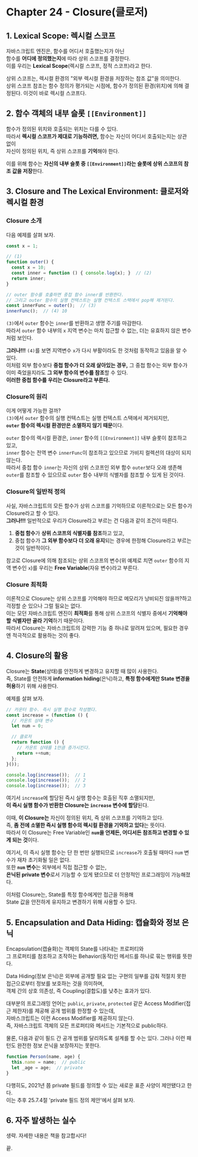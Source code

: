 # Chapter 24 - Closure(클로저)

## 1. Lexical Scope: 렉시컬 스코프
자바스크립트 엔진은, 함수를 어디서 호출했는지가 아닌<br/>
함수를 **어디에 정의했는지**에 따라 상위 스코프를 결정한다.<br/>
이를 우리는 **Lexical Scope**(렉시컬 스코프, 정적 스코프)라고 한다.

상위 스코프는, 렉시컬 환경의 "외부 렉시컬 환경을 저장하는 참조 값"을 의미한다.<br/>
상위 스코프 참조는 함수 정의가 평가되는 시점에, 함수가 정의된 환경(위치)에 의해 결정된다. 이것이 바로 렉시컬 스코프다.

## 2. 함수 객체의 내부 슬롯 `[[Environment]]`
함수가 정의된 위치와 호출되는 위치는 다를 수 있다.<br/>
따라서 **렉시컬 스코프가 제대로 기능하려면,** 함수는 자신이 어디서 호출되는지는 상관 없이<br/>
자신이 정의된 위치, 즉 상위 스코프를 **기억**해야 한다.

이를 위해 함수는 **자신의 내부 슬롯 중 `[[Environment]]`라는 슬롯에 상위 스코프의 참조 값을 저장**한다.

## 3. Closure and The Lexical Environment: 클로저와 렉시컬 환경
### Closure 소개
다음 예제를 살펴 보자.
```javascript
const x = 1;

// (1)
function outer() {
  const x = 10;
  const inner = function () { console.log(x); }  // (2)
  return inner;
}

// outer 함수를 호출하면 중첩 함수 inner를 반환한다.
// 그리고 outer 함수의 실행 컨텍스트는 실행 컨텍스트 스택에서 pop해 제거된다.
const innerFunc = outer();  // (3)
innerFunc();  // (4) 10
```

`(3)`에서 `outer` 함수는 `inner`를 반환하고 생명 주기를 마감한다.<br/>
따라서 `outer` 함수 내부의 `x` 지역 변수는 마치 접근할 수 없는, 더는 유효하지 않은 변수처럼 보인다.

**그러나!!!** `(4)`를 보면 지역변수 `x`가 다시 부활이라도 한 것처럼 동작하고 있음을 알 수 있다.<br/>
이처럼 외부 함수보다 **중첩 함수가 더 오래 살아있는 경우,** 그 중첩 함수는 외부 함수가 이미 죽었을지라도 **그 외부 함수의 변수를 참조**할 수 있다.<br/>
**이러한 중첩 함수를 우리는 Closure라고 부른다.**

### Closure의 원리
이게 어떻게 가능한 걸까?<br/>
`(3)`에서 `outer` 함수의 실행 컨텍스트는 실행 컨텍스트 스택에서 제거되지만,<br/>
**`outer` 함수의 렉시컬 환경만은 소멸하지 않기 때문**이다.

`outer` 함수의 렉시컬 환경은, `inner` 함수의 `[[Environment]]` 내부 슬롯이 참조하고 있고,<br/>
`inner` 함수는 전역 변수 `innerFunc`이 참조하고 있으므로 가비지 컬렉션의 대상이 되지 않는다.<br/>
따라서 중첩 함수 `inner`는 자신의 상위 스코프인 외부 함수 `outer`보다 오래 생존해 `outer`를 참조할 수 있으므로 `outer` 함수 내부의 식별자를 참조할 수 있게 된 것이다.

### Closure의 일반적 정의
사실, 자바스크립트의 모든 함수가 상위 스코프를 기억하므로 이론적으로는 모든 함수가 Closure라고 할 수 있다.<br/>
**그러나!!!** 일반적으로 우리가 Closure라고 부르는 건 다음과 같이 조건이 따른다.
1. **중첩 함수**가 **상위 스코프의 식별자를 참조**하고 있고,
2. 중첩 함수가 **그 외부 함수보다 더 오래 유지**되는 경우에 한정해 Closure라고 부르는 것이 일반적이다.

참고로 Closure에 의해 참조되는 상위 스코프의 변수(위 예제로 치면 `outer` 함수의 지역 변수인 `x`)를 우리는 **Free Variable**(자유 변수)라고 부른다.

### Closure 최적화
이론적으로 Closure는 상위 스코프를 기억해야 하므로 메모리가 낭비되진 않을까?하고 걱정할 순 있으나 그럴 필요는 없다.<br/>
이는 모던 자바스크립트 엔진이 **최적화**를 통해 상위 스코프의 식별자 중에서 **기억해야 할 식별자만 골라 기억**하기 때문이다.<br/>
따라서 Closure는 자바스크립트의 강력한 기능 중 하나로 알려져 있으며, 필요한 경우엔 적극적으로 활용하는 것이 좋다.

## 4. Closure의 활용
Closure는 **State**(상태)를 안전하게 변경하고 유지할 때 많이 사용한다.<br/>
즉, State를 안전하게 **information hiding**(은닉)하고, **특정 함수에게만 State 변경을 허용**하기 위해 사용한다.

예제를 살펴 보자.
```javascript
// 카운터 함수. 즉시 실행 함수로 작성했다.
const increase = (function () {
  // 카운트 상태 변수
  let num = 0;

  // 클로저
  return function () {
    // 카운트 상태를 1만큼 증가시킨다.
    return ++num;
  };
}());

console.log(increase());  // 1
console.log(increase());  // 2
console.log(increase());  // 3
```
여기서 `increase`에 할당된 즉시 실행 함수는 호출된 직후 소멸되지만,<br/>
**이 즉시 실행 함수가 반환한 Closure는 `increase` 변수에 할당**된다.

이때, **이 Closure는** 자신이 정의된 위치, 즉 상위 스코프를 기억하고 있다.<br/>
즉, **좀 전에 소멸한 즉시 실행 함수의 렉시컬 환경을 기억하고 있다**는 뜻이다.<br/>
따라서 이 Closure는 Free Variable인 **`num`을 언제든, 어디서든 참조하고 변경할 수 있게 되는 것**이다.

여기서, 이 즉시 실행 함수는 단 한 번만 실행되므로 `increase`가 호출될 때마다 `num` 변수가 재차 초기화될 일은 없다.<br/>
또한 **`num` 변수**는 외부에서 직접 접근할 수 없는,<br/>
**은닉된 private 변수**로서 기능할 수 있게 됐으므로 더 안정적인 프로그래밍이 가능해졌다.

이처럼 Closure는, State를 특정 함수에게만 접근을 허용해<br/>
State 값을 안전하게 유지하고 변경하기 위해 사용할 수 있다.

## 5. Encapsulation and Data Hiding: 캡슐화와 정보 은닉
Encapsulation(캡슐화)는 객체의 State를 나타내는 프로퍼티와</br>
그 프로퍼티를 참조하고 조작하는 Behavior(동작)인 메서드를 하나로 묶는 행위를 뜻한다.

Data Hiding(정보 은닉)은 외부에 공개할 필요 없는 구현의 일부를 감춰 적절치 못한 접근으로부터 정보를 보호하는 것을 의미하며,</br>
객체 간의 상호 의존성, 즉 Coupling(결합도)를 낮추는 효과가 있다.

대부분의 프로그래밍 언어는 `public`, `private`, `protected` 같은 Access Modifier(접근 제한자)를 제공해 공개 범위를 한정할 수 있는데,</br>
자바스크립트는 이런 Access Modifier를 제공하지 않는다.</br>
즉, 자바스크립트 객체의 모든 프로퍼티와 메서드는 기본적으로 public하다.

물론, 다음과 같이 필드 간 공개 범위를 달리하도록 설계를 할 수는 있다. 그러나 이런 패턴도 완전한 정보 은닉을 보장하지는 못한다.
```javascript
function Person(name, age) {
  this.name = name;  // public
  let _age = age;  // private
}
```
다행히도, 2021년 쯤 private 필드를 정의할 수 있는 새로운 표준 사양이 제안됐다고 한다.</br>
이는 추후 25.7.4절 'private 필드 정의 제안'에서 살펴 보자.

## 6. 자주 발생하는 실수
생략. 자세한 내용은 책을 참고합시다!

끝.
